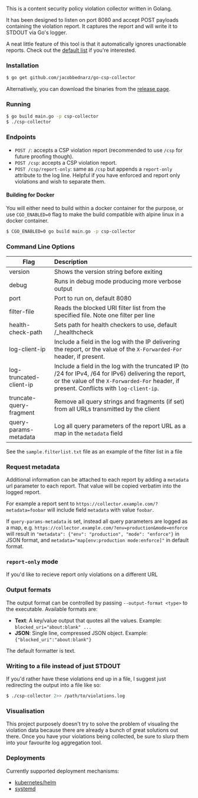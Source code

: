 This is a content security policy violation collector written in Golang.

It has been designed to listen on port 8080 and accept POST payloads
containing the violation report. It captures the report and will write
it to STDOUT via Go's logger.

A neat little feature of this tool is that it automatically ignores
unactionable reports. Check out the [default list][1] if you're interested.

### Installation

```sh
$ go get github.com/jacobbednarz/go-csp-collector
```

Alternatively, you can download the binaries from the [release page][2].

### Running

```sh
$ go build main.go -p csp-collector
$ ./csp-collector
```

### Endpoints

- `POST /`: accepts a CSP violation report (recommended to use `/csp` for future proofing though).
- `POST /csp`: accepts a CSP violation report.
- `POST /csp/report-only`: same as `/csp` but appends a `report-only` attribute to the log line. Helpful if you have enforced and report only violations and wish to separate them.

#### Building for Docker

You will either need to build within a docker container for the purpose, or use `CGO_ENABLED=0` flag
to make the build compatible with alpine linux in a docker container.

```sh
$ CGO_ENABLED=0 go build main.go -p csp-collector
```

### Command Line Options

| Flag                    | Description                                                                                                                                                                                       |
| ----------------------- | :------------------------------------------------------------------------------------------------------------------------------------------------------------------------------------------------ |
| version                 | Shows the version string before exiting                                                                                                                                                           |
| debug                   | Runs in debug mode producing more verbose output                                                                                                                                                  |
| port                    | Port to run on, default 8080                                                                                                                                                                      |
| filter-file             | Reads the blocked URI filter list from the specified file. Note one filter per line                                                                                                               |
| health-check-path       | Sets path for health checkers to use, default \/\_healthcheck                                                                                                                                     |
| log-client-ip           | Include a field in the log with the IP delivering the report, or the value of the `X-Forwarded-For` header, if present.                                                                           |
| log-truncated-client-ip | Include a field in the log with the truncated IP (to /24 for IPv4, /64 for IPv6) delivering the report, or the value of the `X-Forwarded-For` header, if present. Conflicts with `log-client-ip`. |
| truncate-query-fragment | Remove all query strings and fragments (if set) from all URLs transmitted by the client                                                                                                           |
| query-params-metadata   | Log all query parameters of the report URL as a map in the `metadata` field                                                                                                                       |

See the `sample.filterlist.txt` file as an example of the filter list in a file

### Request metadata

Additional information can be attached to each report by adding a `metadata`
url parameter to each report. That value will be copied verbatim into the
logged report.

For example a report sent to `https://collector.example.com/?metadata=foobar`
will include field `metadata` with value `foobar`.

If `query-params-metadata` is set, instead all query parameters are logged as a
map, e.g. `https://collector.example.com/?env=production&mode=enforce` will
result in `"metadata": {"env": "production", "mode": "enforce"}` in JSON
format, and `metadata="map[env:production mode:enforce]"` in default format.

### `report-only` mode

If you'd like to recieve report only violations on a different URL

### Output formats

The output format can be controlled by passing `--output-format <type>`
to the executable. Available formats are:

- **Text**: A key/value output that quotes all the values. Example:
  `blocked_uri="about:blank" ...`
- **JSON**: Single line, compressed JSON object. Example:
  `{"blocked_uri":"about:blank"}`

The default formatter is text.

### Writing to a file instead of just STDOUT

If you'd rather have these violations end up in a file, I suggest just
redirecting the output into a file like so:

```sh
$ ./csp-collector 2>> /path/to/violations.log
```

### Visualisation

This project purposely doesn't try to solve the problem of visualing the
violation data because there are already a bunch of great solutions out
there. Once you have your violations being collected, be sure to slurp
them into your favourite log aggregation tool.

### Deployments

Currently supported deployment mechanisms:

- [kubernetes/helm][3]
- [systemd][4]

[1]: https://github.com/jacobbednarz/go-csp-collector/blob/master/sample.filterlist.txt
[2]: https://github.com/jacobbednarz/go-csp-collector/releases
[3]: https://github.com/jacobbednarz/go-csp-collector/tree/master/deployments/kubernetes-helm/README.md
[4]: https://github.com/jacobbednarz/go-csp-collector/tree/master/init
